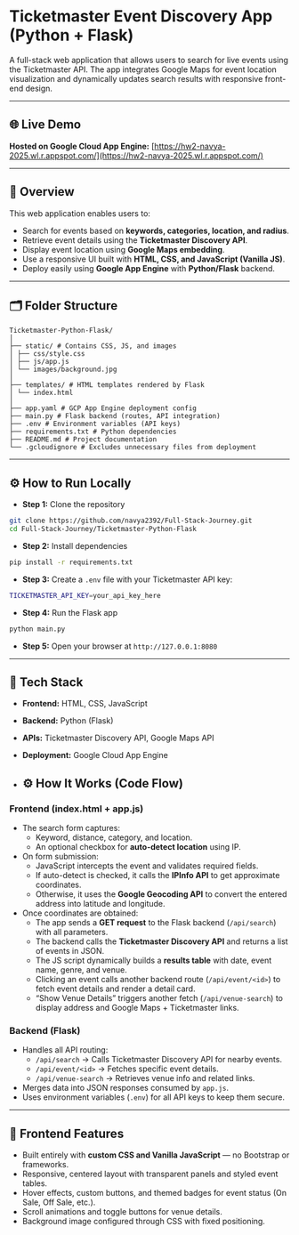 # Ticketmaster Event Discovery App (Python + Flask)


A full-stack web application that allows users to search for live events using the Ticketmaster API. The app integrates Google Maps for event location visualization and dynamically updates search results with responsive front-end design.


---


## 🌐 Live Demo
**Hosted on Google Cloud App Engine:** [https://hw2-navya-2025.wl.r.appspot.com/](https://hw2-navya-2025.wl.r.appspot.com/)


---


## 🧠 Overview
This web application enables users to:
- Search for events based on **keywords, categories, location, and radius**.
- Retrieve event details using the **Ticketmaster Discovery API**.
- Display event location using **Google Maps embedding**.
- Use a responsive UI built with **HTML, CSS, and JavaScript (Vanilla JS)**.
- Deploy easily using **Google App Engine** with **Python/Flask** backend. 


---


## 🗂 Folder Structure
```
Ticketmaster-Python-Flask/
│
├── static/ # Contains CSS, JS, and images
│ ├── css/style.css
│ ├── js/app.js
│ └── images/background.jpg
│
├── templates/ # HTML templates rendered by Flask
│ └── index.html
│
├── app.yaml # GCP App Engine deployment config
├── main.py # Flask backend (routes, API integration)
├── .env # Environment variables (API keys)
├── requirements.txt # Python dependencies
├── README.md # Project documentation
└── .gcloudignore # Excludes unnecessary files from deployment
```


---


## ⚙️ How to Run Locally
- **Step 1:** Clone the repository
```bash
git clone https://github.com/navya2392/Full-Stack-Journey.git
cd Full-Stack-Journey/Ticketmaster-Python-Flask
```
- **Step 2:** Install dependencies
```bash
pip install -r requirements.txt
```
- **Step 3:** Create a `.env` file with your Ticketmaster API key:
```bash
TICKETMASTER_API_KEY=your_api_key_here
```
- **Step 4:** Run the Flask app
```bash
python main.py
```
- **Step 5:** Open your browser at `http://127.0.0.1:8080`


---


## 🧩 Tech Stack
- **Frontend:** HTML, CSS, JavaScript
- **Backend:** Python (Flask)
- **APIs:** Ticketmaster Discovery API, Google Maps API
- **Deployment:** Google Cloud App Engine

- ## ⚙️ How It Works (Code Flow)

### **Frontend (index.html + app.js)**
- The search form captures:
  - Keyword, distance, category, and location.
  - An optional checkbox for **auto-detect location** using IP.
- On form submission:
  - JavaScript intercepts the event and validates required fields.
  - If auto-detect is checked, it calls the **IPInfo API** to get approximate coordinates.
  - Otherwise, it uses the **Google Geocoding API** to convert the entered address into latitude and longitude.
- Once coordinates are obtained:
  - The app sends a **GET request** to the Flask backend (`/api/search`) with all parameters.
  - The backend calls the **Ticketmaster Discovery API** and returns a list of events in JSON.
  - The JS script dynamically builds a **results table** with date, event name, genre, and venue.
  - Clicking an event calls another backend route (`/api/event/<id>`) to fetch event details and render a detail card.
  - “Show Venue Details” triggers another fetch (`/api/venue-search`) to display address and Google Maps + Ticketmaster links.

### **Backend (Flask)**
- Handles all API routing:
  - `/api/search` → Calls Ticketmaster Discovery API for nearby events.
  - `/api/event/<id>` → Fetches specific event details.
  - `/api/venue-search` → Retrieves venue info and related links.
- Merges data into JSON responses consumed by `app.js`.
- Uses environment variables (`.env`) for all API keys to keep them secure.

---

## 🎨 Frontend Features
- Built entirely with **custom CSS and Vanilla JavaScript** — no Bootstrap or frameworks.
- Responsive, centered layout with transparent panels and styled event tables.
- Hover effects, custom buttons, and themed badges for event status (On Sale, Off Sale, etc.).
- Scroll animations and toggle buttons for venue details.
- Background image configured through CSS with fixed positioning.



